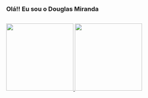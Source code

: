 ### Olá!! Eu sou o Douglas Miranda

##

<div>
  <a href="https://github.com/doug535">
   <img height="180em" src="https://github-readme-stats.vercel.app/api?username=doug535&showicons=true&theme=dark&inclubeallcommits=true&countprivate=true"/>
   <img height="180em" src="https://github-readme-stats.vercel.app/api/top-langs/?username=doug535&layout=compact&langs_count=16&theme=dark"/>
</div>
  
##

